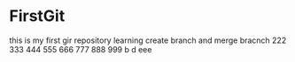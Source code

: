 # FirstGit
this is my first gir repository
learning create branch and merge bracnch
222
333
444
555
666
777
888
999
b
d
eee
